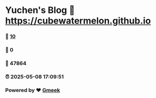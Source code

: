 # Yuchen's Blog :link: https://cubewatermelon.github.io 
### :page_facing_up: [10](https://cubewatermelon.github.io/tag.html) 
### :speech_balloon: 0 
### :hibiscus: 47864 
### :alarm_clock: 2025-05-08 17:09:51 
### Powered by :heart: [Gmeek](https://github.com/Meekdai/Gmeek)
